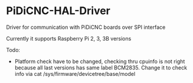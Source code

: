 # PiDiCNC-HAL-Driver
Driver for communication with PiDiCNC boards over SPI interface

Currently it supports Raspberry Pi 2, 3, 3B versions

Todo:
* Platform check have to be changed, checking thru cpuinfo is not right because all last versions has same label BCM2835. Change it to check info via cat /sys/firmware/devicetree/base/model
